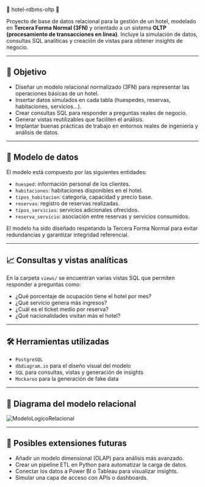 🏨 hotel-rdbms-oltp 🏨

Proyecto de base de datos relacional para la gestión de un hotel, modelado en **Tercera Forma Normal (3FN)** y orientado a un sistema **OLTP (procesamiento de transacciones en línea)**. 
Incluye la simulación de datos, consultas SQL analíticas y creación de vistas para obtener insights de negocio.

---

## 📌 Objetivo

- Diseñar un modelo relacional normalizado (3FN) para representar las operaciones básicas de un hotel.
- Insertar datos simulados en cada tabla (huespedes, reservas, habitaciones, servicios...).
- Crear consultas SQL para responder a preguntas reales de negocio.
- Generar vistas reutilizables que faciliten el análisis.
- Implantar buenas prácticas de trabajo en entornos reales de ingeniería y análisis de datos.

---

## 🧱 Modelo de datos

El modelo está compuesto por las siguientes entidades:

- `huesped`: información personal de los clientes.
- `habitaciones`: habitaciones disponibles en el hotel.
- `tipos_habitacion`: categoría, capacidad y precio base.
- `reservas`: registro de reservas realizadas.
- `tipos_servicios`: servicios adicionales ofrecidos.
- `reserva_servicio`: asociación entre reservas y servicios consumidos.

El modelo ha sido diseñado respetando la Tercera Forma Normal para evitar redundancias y garantizar integridad referencial.


---

## 📈 Consultas y vistas analíticas

En la carpeta `views/` se encuentran varias vistas SQL que permiten responder a preguntas como:

- ¿Qué porcentaje de ocupación tiene el hotel por mes?
- ¿Qué servicio genera más ingresos?
- ¿Cuál es el ticket medio por reserva?
- ¿Qué nacionalidades visitan más el hotel?

---

## 🛠️ Herramientas utilizadas

- `PostgreSQL` 
- `dbdiagram.io` para el diseño visual del modelo
- `SQL` para consultas, vistas y generación de insights
- `Mockaroo` para la generación de fake data

---

## 📸 Diagrama del modelo relacional

![ModeloLogicoRelacional](https://github.com/user-attachments/assets/73c4b79b-85c9-4b20-a649-6bc44633b286)

---

## 🔮 Posibles extensiones futuras

- Añadir un modelo dimensional (OLAP) para análisis más avanzado.
- Crear un pipeline ETL en Python para automatizar la carga de datos.
- Conectar los datos a Power BI o Tableau para visualizar insights.
- Simular una capa de acceso con APIs o dashboards.

